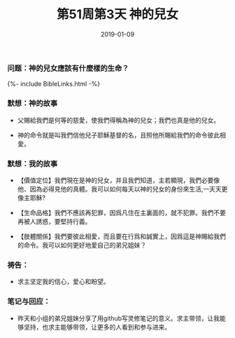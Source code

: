 ﻿---
layout: daily2
title: "第51周第3天 神的兒女"
date: 2019-01-09

categories: daily
permalink: /daily/wk51-day3-daily.html
weekNum: 51
dayNum: 3
---

### 问题：神的兒女應該有什麼樣的生命？

{%- include BibleLinks.html -%}

### 默想：神的故事 
+ 父賜給我們是何等的慈愛，使我們得稱為神的兒女；我們也真是他的兒女。

+ 神的命令就是叫我們信他兒子耶穌基督的名，且照他所賜給我們的命令彼此相愛。

### 默想：我的故事
+ 【價值定位】我們現在是神的兒女，并且我們知道，主若顯現，我們必要像他、因為必得見他的真體。我可以如何每天以神的兒女的身份來生活,一天天更像主耶穌?

+ 【生命品格】我們不應該再犯罪，因爲凡住在主裏面的，就不犯罪。我們不要再被人誘惑，要堅持行義。

+ 【肢體關係】我們要彼此相愛，而且要在行爲和誠實上，因爲這是神賜給我們的命令。我可以如何更好地愛自己的弟兄姐妹？

### 祷告：

+ 求主坚定我的信心，爱心和盼望。

### 笔记与回应：

+ 昨天和小组的弟兄姐妹分享了用github写灵修笔记的意义。求主带领，让我能够坚持，也求主能够带领，让更多的人看到和参与进来。
